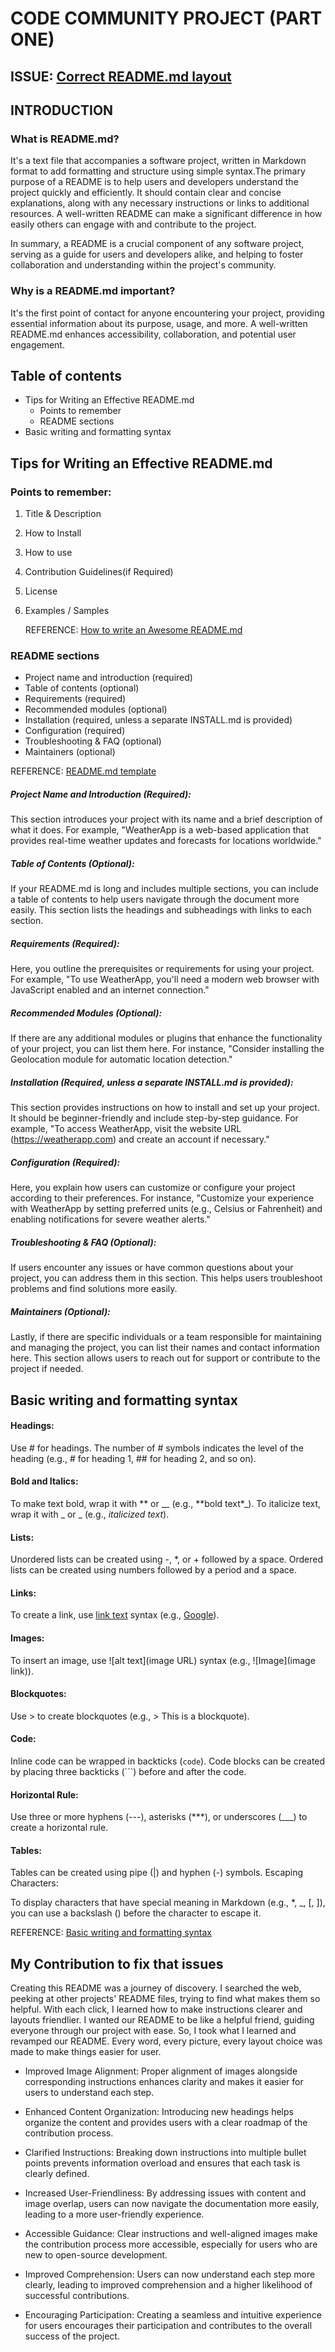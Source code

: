 # CODE COMMUNITY PROJECT (PART ONE)

## ISSUE: [Correct README.md layout](https://github.com/devncode/first-contributions/issues/237)

## INTRODUCTION

### What is README.md?

It's a text file that accompanies a software project, written in Markdown format to add formatting and structure using simple syntax.The primary purpose of a README is to help users and developers understand the project quickly and efficiently. It should contain clear and concise explanations, along with any necessary instructions or links to additional resources. A well-written README can make a significant difference in how easily others can engage with and contribute to the project.

In summary, a README is a crucial component of any software project, serving as a guide for users and developers alike, and helping to foster collaboration and understanding within the project's community.

### Why is a README.md important?

It's the first point of contact for anyone encountering your project, providing essential information about its purpose, usage, and more. A well-written README.md enhances accessibility, collaboration, and potential user engagement.

## Table of contents

- Tips for Writing an Effective README.md
  - Points to remember
  - README sections
- Basic writing and formatting syntax

## Tips for Writing an Effective README.md

### Points to remember:

1. Title & Description
2. How to Install
3. How to use
4. Contribution Guidelines(if Required)
5. License
6. Examples / Samples

   REFERENCE: [How to write an Awesome README.md](https://dev.to/sanjaykhanssk/how-to-write-an-awesome-readmemd-6n2#:~:text=Tips%20for%20Writing%20an%20Effective%20README.md%201%201.,5%205.%20License%20...%206%206.%20Examples%20)

### README sections

- Project name and introduction (required)
- Table of contents (optional)
- Requirements (required)
- Recommended modules (optional)
- Installation (required, unless a separate INSTALL.md is provided)
- Configuration (required)
- Troubleshooting & FAQ (optional)
- Maintainers (optional)

REFERENCE: [README.md template](https://www.drupal.org/docs/develop/managing-a-drupalorg-theme-module-or-distribution-project/documenting-your-project/readmemd-template)

##### Project Name and Introduction (Required):

This section introduces your project with its name and a brief description of what it does. For example, "WeatherApp is a web-based application that provides real-time weather updates and forecasts for locations worldwide."

##### Table of Contents (Optional):

If your README.md is long and includes multiple sections, you can include a table of contents to help users navigate through the document more easily. This section lists the headings and subheadings with links to each section.

##### Requirements (Required):

Here, you outline the prerequisites or requirements for using your project. For example, "To use WeatherApp, you'll need a modern web browser with JavaScript enabled and an internet connection."

##### Recommended Modules (Optional):

If there are any additional modules or plugins that enhance the functionality of your project, you can list them here. For instance, "Consider installing the Geolocation module for automatic location detection."

##### Installation (Required, unless a separate INSTALL.md is provided):

This section provides instructions on how to install and set up your project. It should be beginner-friendly and include step-by-step guidance. For example, "To access WeatherApp, visit the website URL (https://weatherapp.com) and create an account if necessary."

##### Configuration (Required):

Here, you explain how users can customize or configure your project according to their preferences. For instance, "Customize your experience with WeatherApp by setting preferred units (e.g., Celsius or Fahrenheit) and enabling notifications for severe weather alerts."

##### Troubleshooting & FAQ (Optional):

If users encounter any issues or have common questions about your project, you can address them in this section. This helps users troubleshoot problems and find solutions more easily.

##### Maintainers (Optional):

Lastly, if there are specific individuals or a team responsible for maintaining and managing the project, you can list their names and contact information here. This section allows users to reach out for support or contribute to the project if needed.

## Basic writing and formatting syntax

#### Headings:

Use # for headings. The number of # symbols indicates the level of the heading (e.g., # for heading 1, ## for heading 2, and so on).

#### Bold and Italics:

To make text bold, wrap it with ** or \_\_ (e.g., **bold text\*_).
To italicize text, wrap it with _ or \_ (e.g., _italicized text_).

#### Lists:

Unordered lists can be created using -, \*, or + followed by a space.
Ordered lists can be created using numbers followed by a period and a space.

#### Links:

To create a link, use [link text](URL) syntax (e.g., [Google](https://www.google.com)).

#### Images:

To insert an image, use ![alt text](image URL) syntax (e.g., ![Image](image link)).

#### Blockquotes:

Use > to create blockquotes (e.g., > This is a blockquote).

#### Code:

Inline code can be wrapped in backticks (`code`).
Code blocks can be created by placing three backticks (```) before and after the code.

#### Horizontal Rule:

Use three or more hyphens (---), asterisks (\*\*\*), or underscores (\_\_\_) to create a horizontal rule.

#### Tables:

Tables can be created using pipe (|) and hyphen (-) symbols.
Escaping Characters:

To display characters that have special meaning in Markdown (e.g., \*, \_, [, ]), you can use a backslash (\) before the character to escape it.

REFERENCE: [Basic writing and formatting syntax](https://docs.github.com/en/get-started/writing-on-github/getting-started-with-writing-and-formatting-on-github/basic-writing-and-formatting-syntax)

## My Contribution to fix that issues

Creating this README was a journey of discovery. I searched the web, peeking at other projects' README files, trying to find what makes them so helpful.
With each click, I learned how to make instructions clearer and layouts friendlier. I wanted our README to be like a helpful friend, guiding everyone through our project with ease.
So, I took what I learned and revamped our README. Every word, every picture, every layout choice was made to make things easier for user.

- Improved Image Alignment: Proper alignment of images alongside corresponding instructions enhances clarity and makes it easier for users to understand each step.

- Enhanced Content Organization: Introducing new headings helps organize the content and provides users with a clear roadmap of the contribution process.

- Clarified Instructions: Breaking down instructions into multiple bullet points prevents information overload and ensures that each task is clearly defined.

- Increased User-Friendliness: By addressing issues with content and image overlap, users can now navigate the documentation more easily, leading to a more user-friendly experience.

- Accessible Guidance: Clear instructions and well-aligned images make the contribution process more accessible, especially for users who are new to open-source development.

- Improved Comprehension: Users can now understand each step more clearly, leading to improved comprehension and a higher likelihood of successful contributions.

- Encouraging Participation: Creating a seamless and intuitive experience for users encourages their participation and contributes to the overall success of the project.
